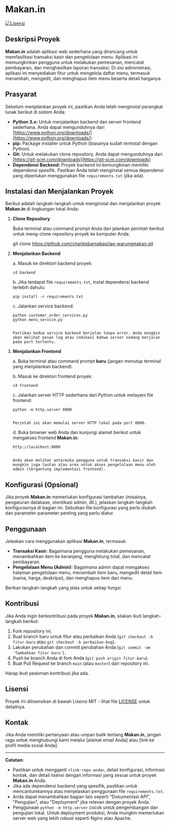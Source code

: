 # Makan.in

[![Lisensi](https://img.shields.io/badge/Lisensi-MIT-yellow.svg)](https://opensource.org/licenses/MIT)

## Deskripsi Proyek

**Makan.in** adalah aplikasi web sederhana yang dirancang untuk memfasilitasi transaksi kasir dan pengelolaan menu. Aplikasi ini memungkinkan pengguna untuk melakukan pemesanan, mencatat pembayaran, dan menghasilkan laporan transaksi. Di sisi administrasi, aplikasi ini menyediakan fitur untuk mengelola daftar menu, termasuk menambah, mengedit, dan menghapus item menu beserta detail harganya.

## Prasyarat

Sebelum menjalankan proyek ini, pastikan Anda telah menginstal perangkat lunak berikut di sistem Anda:

* **Python 3.x:** Untuk menjalankan backend dan server frontend sederhana. Anda dapat mengunduhnya dari [https://www.python.org/downloads/](https://www.python.org/downloads/)
* **pip:** Package installer untuk Python (biasanya sudah terinstal dengan Python).
* **Git:** Untuk melakukan clone repository. Anda dapat mengunduhnya dari [https://git-scm.com/downloads](https://git-scm.com/downloads)
* **Dependensi Backend:** Proyek backend ini kemungkinan memiliki dependensi spesifik. Pastikan Anda telah menginstal semua dependensi yang diperlukan menggunakan file `requirements.txt` (jika ada).

## Instalasi dan Menjalankan Proyek

Berikut adalah langkah-langkah untuk menginstal dan menjalankan proyek **Makan.in** di lingkungan lokal Anda:

1.  **Clone Repository**

    Buka terminal atau command prompt Anda dan jalankan perintah berikut untuk meng-clone repository proyek ke komputer Anda:

    
    git clone https://github.com/charlesbarnabas/iae-warungmakan.git
    

2.  **Menjalankan Backend**

    a.  Masuk ke direktori backend proyek:

        
        cd backend
        

    b.  Jika terdapat file `requirements.txt`, instal dependensi backend terlebih dahulu:

        
        pip install -r requirements.txt
        

    c.  Jalankan service backend:

        
        python customer_order_services.py
        python menu_service.py
        

        Pastikan kedua service backend berjalan tanpa error. Anda mungkin akan melihat pesan log atau indikasi bahwa server sedang berjalan pada port tertentu.

3.  **Menjalankan Frontend**

    a.  Buka terminal atau command prompt **baru** (jangan menutup terminal yang menjalankan backend).

    b.  Masuk ke direktori frontend proyek:

        
        cd frontend
        

    c.  Jalankan server HTTP sederhana dari Python untuk melayani file frontend:

        
        python -m http.server 8000
        

        Perintah ini akan memulai server HTTP lokal pada port 8000.

    d.  Buka browser web Anda dan kunjungi alamat berikut untuk mengakses frontend **Makan.in**:

        
        http://localhost:8000
        

        Anda akan melihat antarmuka pengguna untuk transaksi kasir dan mungkin juga tautan atau area untuk akses pengelolaan menu oleh admin (tergantung implementasi frontend).

## Konfigurasi (Opsional)

Jika proyek **Makan.in** memerlukan konfigurasi tambahan (misalnya, pengaturan database, otentikasi admin, dll.), jelaskan langkah-langkah konfigurasinya di bagian ini. Sebutkan file konfigurasi yang perlu diubah dan parameter-parameter penting yang perlu diatur.

## Penggunaan

Jelaskan cara menggunakan aplikasi **Makan.in**, termasuk:

* **Transaksi Kasir:** Bagaimana pengguna melakukan pemesanan, menambahkan item ke keranjang, menghitung total, dan mencatat pembayaran.
* **Pengelolaan Menu (Admin):** Bagaimana admin dapat mengakses halaman pengelolaan menu, menambah item baru, mengedit detail item (nama, harga, deskripsi), dan menghapus item dari menu.

Berikan langkah-langkah yang jelas untuk setiap fungsi.

## Kontribusi

Jika Anda ingin berkontribusi pada proyek **Makan.in**, silakan ikuti langkah-langkah berikut:

1.  Fork repository ini.
2.  Buat branch baru untuk fitur atau perbaikan Anda (`git checkout -b fitur-baru` atau `git checkout -b perbaikan-bug`).
3.  Lakukan perubahan dan commit perubahan Anda (`git commit -am 'Tambahkan fitur baru'`).
4.  Push ke branch Anda di fork Anda (`git push origin fitur-baru`).
5.  Buat Pull Request ke branch `main` (atau `master`) dari repository ini.

Harap ikuti pedoman kontribusi jika ada.

## Lisensi

Proyek ini dilisensikan di bawah Lisensi MIT - lihat file [LICENSE](LICENSE) untuk detailnya.

## Kontak

Jika Anda memiliki pertanyaan atau umpan balik tentang **Makan.in**, jangan ragu untuk menghubungi kami melalui [alamat email Anda] atau [link ke profil media sosial Anda].

---

**Catatan:**

* Pastikan untuk mengganti `<link-repo-anda>`, detail konfigurasi, informasi kontak, dan detail lisensi dengan informasi yang sesuai untuk proyek **Makan.in** Anda.
* Jika ada dependensi backend yang spesifik, pastikan untuk mencantumkannya atau menjelaskan penggunaan file `requirements.txt`.
* Anda dapat menambahkan bagian lain seperti "Dokumentasi API", "Pengujian", atau "Deployment" jika relevan dengan proyek Anda.
* Penggunaan `python -m http.server` cocok untuk pengembangan dan pengujian lokal. Untuk deployment produksi, Anda mungkin memerlukan server web yang lebih robust seperti Nginx atau Apache.